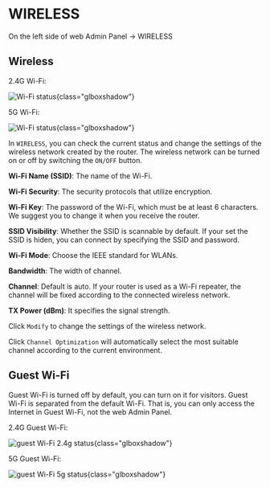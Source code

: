 # WIRELESS

On the left side of web Admin Panel -> WIRELESS

## Wireless

2.4G Wi-Fi:

![Wi-Fi status](https://static.gl-inet.com/docs/en/3/setup/gl-sf1200/wireless/wifi_status_2.4g_sf1200.png){class="glboxshadow"}

5G Wi-Fi:

![Wi-Fi status](https://static.gl-inet.com/docs/en/3/setup/gl-sf1200/wireless/wifi_status_5g_sf1200.png){class="glboxshadow"}

In `WIRELESS`, you can check the current status and change the settings of the wireless network created by the router. The wireless network can be turned on or off by switching the `ON/OFF` button.

**Wi-Fi Name (SSID)**: The name of the Wi-Fi.

**Wi-Fi Security**: The security protocols that utilize encryption.

**Wi-Fi Key**: The password of the Wi-Fi, which must be at least 6 characters. We suggest you to change it when you receive the router.

**SSID Visibility**: Whether the SSID is scannable by default. If your set the SSID is hiden, you can connect by specifying the SSID and password.

**Wi-Fi Mode**: Choose the IEEE standard for WLANs.

**Bandwidth**: The width of channel.

**Channel**: Default is auto. If your router is used as a Wi-Fi repeater, the channel will be fixed according to the connected wireless network.

**TX Power (dBm)**: It specifies the signal strength.

Click `Modify` to change the settings of the wireless network.

Click `Channel Optimization` will automatically select the most suitable channel according to the current environment.

## Guest Wi-Fi

Guest Wi-Fi is turned off by default, you can turn on it for visitors. Guest Wi-Fi is separated from the default Wi-Fi. That is, you can only access the Internet in Guest Wi-Fi, not the web Admin Panel.

2.4G Guest Wi-Fi:

![guest Wi-Fi 2.4g status](https://static.gl-inet.com/docs/en/3/setup/gl-sf1200/wireless/wifi_status_2.4g_guest_sf1200.png){class="glboxshadow"}

5G Guest Wi-Fi:

![guest Wi-Fi 5g status](https://static.gl-inet.com/docs/en/3/setup/gl-sf1200/wireless/wifi_status_5g_guest_sf1200.png){class="glboxshadow"}
